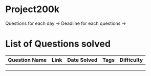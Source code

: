 # Project200k

Questions for each day -> <update here>
Deadline for each questions -> <update here>
  
  
 
# List of Questions solved

| Question Name  |  Link | Date Solved  | Tags  | Difficulty  |
|---|---|---|---|---|
|   |   |   |   |   |
|   |   |   |   |   |
|   |   |   |   |   |
